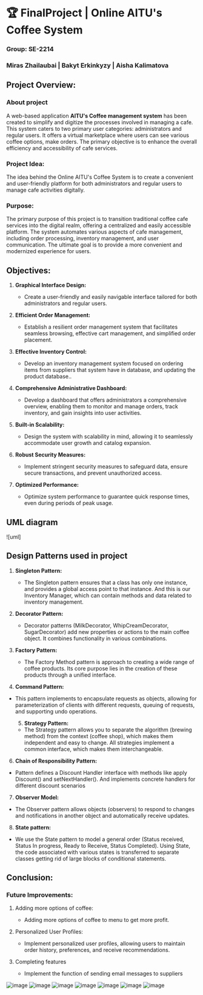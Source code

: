 # 🏆 FinalProject  |  Online **AITU's Coffee System**

### Group: SE-2214

### Miras Zhailaubai   |   Bakyt Erkinkyzy   |   Aisha Kalimatova


## Project Overview:

### About project 

A web-based application **AITU's Coffee management system** has been created to simplify and digitize the processes involved in managing a cafe. This system caters to two primary user categories: administrators and regular users. It offers a virtual marketplace where users can see various coffee options, make orders. The primary objective is to enhance the overall efficiency and accessibility of cafe services.

### Project Idea:

The idea behind the Online AITU's Coffee System is to create a convenient and user-friendly platform for both administrators and regular users to manage cafe activities digitally.

### Purpose:

The primary purpose of this project is to transition traditional coffee cafe services into the digital realm, offering a centralized and easily accessible platform. The system automates various aspects of cafe management, including order processing, inventory management, and user communication. The ultimate goal is to provide a more convenient and modernized experience for users.

## Objectives:

1. **Graphical  Interface Design:**
   - Create a user-friendly and easily navigable interface tailored for both administrators and regular users.

2. **Efficient Order Management:**
   - Establish a resilient order management system that facilitates seamless browsing, effective cart management, and simplified order placement.

3. **Effective Inventory Control:**
   - Develop an inventory management system focused on ordering items from suppliers that system have in database, and updating the product database..

6. **Comprehensive Administrative Dashboard:**
   - Develop a dashboard that offers administrators a comprehensive overview, enabling them to monitor and manage orders, track inventory, and gain insights into user activities.

7. **Built-in Scalability:**
   - Design the system with scalability in mind, allowing it to seamlessly accommodate user growth and catalog expansion.

8. **Robust Security Measures:**
   - Implement stringent security measures to safeguard data, ensure secure transactions, and prevent unauthorized access.

9. **Optimized Performance:**
   - Optimize system performance to guarantee quick response times, even during periods of peak usage.

## UML diagram
![uml]

## Design Patterns used in project

1. **Singleton Pattern:**
   - The Singleton pattern ensures that a class has only one instance, and provides a global access point to that instance. And this is our Inventory Manager, which can contain methods and data related to inventory management.
 

2. **Decorator Pattern:**
   - Decorator patterns (MilkDecorator, WhipCreamDecorator, SugarDecorator) add new properties or actions to the main coffee object. It combines functionality in various combinations.
   

3. **Factory Pattern:**
   -  The Factory Method pattern is  approach to creating a wide range of coffee products. Its core purpose lies in the creation of these products through a unified interface.
 

4. **Command Pattern:**
- This pattern implements  to encapsulate requests as objects, allowing for parameterization of clients with different requests, queuing of requests, and supporting undo operations.


  5. **Strategy Pattern:**
   - The Strategy pattern allows you to separate the algorithm (brewing method) from the context (coffee shop), which makes them independent and easy to change. All strategies implement a common interface, which makes them interchangeable.
   

6. **Chain of Responsibility Pattern:**
- Pattern defines a Discount Handler interface with methods like apply Discount() and setNextHandler().
And implements concrete handlers for different discount scenarios

7. **Observer Model:**
  - The Observer pattern allows objects (observers) to respond to changes and notifications in another object and automatically receive updates.


8. **State     pattern:**
- We use the State pattern to model a general order (Status received, Status In progress, Ready to Receive, Status Completed). Using State, the code associated with various states is transferred to separate classes getting rid of large blocks of conditional statements.


## Conclusion:

### Future Improvements:

1. Adding more options of coffee:
   - Adding more options of coffee to menu to get more profit.

2. Personalized User Profiles:
   - Implement personalized user profiles, allowing users to maintain order history, preferences, and receive recommendations.

3. Completing features
   - Implement the function of sending email messages to suppliers

![image](https://github.com/m1ras01/CoffeePROJECTManagmentSystem/assets/123997571/b376670d-bcbf-4f03-b68f-d4f1a68a3928)
![image](https://github.com/m1ras01/CoffeePROJECTManagmentSystem/assets/123997571/e6bf2f26-5b85-47c2-824b-b7e0a57ac987)
![image](https://github.com/m1ras01/CoffeePROJECTManagmentSystem/assets/123997571/fa6efca7-d816-404c-8d28-42dd48b9ddd2)
![image](https://github.com/m1ras01/CoffeePROJECTManagmentSystem/assets/123997571/87163123-4a70-40e5-a608-5fc5e31f4e2e)
![image](https://github.com/m1ras01/CoffeePROJECTManagmentSystem/assets/123997571/c39a0dc2-72f7-4c68-bf7a-84a3b499f2ab)
![image](https://github.com/m1ras01/CoffeePROJECTManagmentSystem/assets/123997571/db03d18a-2c6f-49b0-9470-4bf77af2de75)
![image](https://github.com/m1ras01/CoffeePROJECTManagmentSystem/assets/123997571/3534a832-e8b3-4f3e-9028-00410eba04b2)



